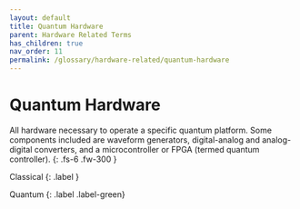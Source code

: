 ```yaml
---
layout: default
title: Quantum Hardware
parent: Hardware Related Terms
has_children: true
nav_order: 11
permalink: /glossary/hardware-related/quantum-hardware
---
```


# Quantum Hardware

All hardware necessary to operate a specific quantum platform. Some components included are waveform generators, digital-analog and analog-digital converters, and a microcontroller or FPGA (termed quantum controller).
{: .fs-6 .fw-300 }

Classical
{: .label }

Quantum
{: .label .label-green}
<!-- 
## Full Definition


## Examples -->

<!-- ## Synonyms

-  -->

<!-- ## Related Terms

-->
<!-- ## Sources -->
